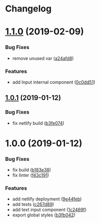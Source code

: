 # Changelog

# [1.1.0](https://github.com/origen-chat/blocks/compare/v1.0.1...v1.1.0) (2019-02-09)


### Bug Fixes

* remove unused var ([a24afd8](https://github.com/origen-chat/blocks/commit/a24afd8))


### Features

* add Input internal component ([0c0dd51](https://github.com/origen-chat/blocks/commit/0c0dd51))

## [1.0.1](https://github.com/origen-chat/blocks/compare/v1.0.0...v1.0.1) (2019-01-12)


### Bug Fixes

* fix netlify build ([b3fe074](https://github.com/origen-chat/blocks/commit/b3fe074))

# 1.0.0 (2019-01-12)


### Bug Fixes

* fix build ([b183e38](https://github.com/origen-chat/blocks/commit/b183e38))
* fix linter ([f43c191](https://github.com/origen-chat/blocks/commit/f43c191))


### Features

* add netlify deployment ([9e44feb](https://github.com/origen-chat/blocks/commit/9e44feb))
* add tests ([c267d89](https://github.com/origen-chat/blocks/commit/c267d89))
* add text input component ([1c2469f](https://github.com/origen-chat/blocks/commit/1c2469f))
* export global styles ([b3fb042](https://github.com/origen-chat/blocks/commit/b3fb042))
